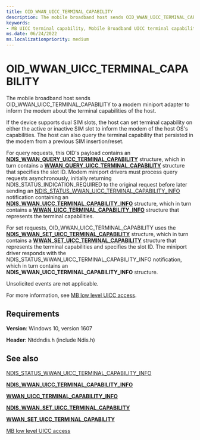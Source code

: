 ```yaml
---
title: OID_WWAN_UICC_TERMINAL_CAPABILITY
description: The mobile broadband host sends OID_WWAN_UICC_TERMINAL_CAPABILITY to inform the modem about the terminal capabilities of the host. 
keywords:
- MB UICC terminal capability, Mobile Broadband UICC terminal capability, Mobile Broadband miniport driver UICC terminal capability
ms.date: 06/24/2022
ms.localizationpriority: medium
---
```


# OID_WWAN_UICC_TERMINAL_CAPABILITY

The mobile broadband host sends OID_WWAN_UICC_TERMINAL_CAPABILITY to a modem miniport adapter to inform the modem about the terminal capabilities of the host.

If the device supports dual SIM slots, the host can set terminal capability on either the active or  inactive SIM slot to inform the modem of the host OS's capabilities. The host can also query the terminal capability that persisted in the modem from a previous SIM insertion/reset.

For query requests, this OID's payload contains an [**NDIS_WWAN_QUERY_UICC_TERMINAL_CAPABILITY**](/windows-hardware/drivers/ddi/ndiswwan/ns-ndiswwan-ndis_wwan_query_uicc_terminal_capability) structure, which in turn contains a [**WWAN_QUERY_UICC_TERMINAL_CAPABILITY**](/windows-hardware/drivers/ddi/wwan/ns-wwan-wwan_query_uicc_terminal_capability) structure that specifies the slot ID.  Modem miniport drivers must process query requests asynchronously, initially returning NDIS_STATUS_INDICATION_REQUIRED to the original request before later sending an [NDIS_STATUS_WWAN_UICC_TERMINAL_CAPABILITY_INFO](ndis-status-wwan-uicc-terminal-capability-info.md) notification containing an [**NDIS_WWAN_UICC_TERMINAL_CAPABILITY_INFO**](/windows-hardware/drivers/ddi/ndiswwan/ns-ndiswwan-ndis_wwan_uicc_terminal_capability_info) structure, which in turn contains a [**WWAN_UICC_TERMINAL_CAPABILITY_INFO**](/windows-hardware/drivers/ddi/wwan/ns-wwan-wwan_uicc_terminal_capability_info) structure that represents the terminal capabilities.

For set requests, OID_WWAN_UICC_TERMINAL_CAPABILITY uses the [**NDIS_WWAN_SET_UICC_TERMINAL_CAPABILITY**](/windows-hardware/drivers/ddi/ndiswwan/ns-ndiswwan-ndis_wwan_set_uicc_terminal_capability) structure, which in turn contains a [**WWAN_SET_UICC_TERMINAL_CAPABILITY**](/windows-hardware/drivers/ddi/wwan/ns-wwan-wwan_set_uicc_terminal_capability) structure that represents the terminal capabilities and specifies the slot ID. The miniport driver responds with the NDIS_STATUS_WWAN_UICC_TERMINAL_CAPABILITY_INFO notification, which in turn contains an **NDIS_WWAN_UICC_TERMINAL_CAPABILITY_INFO** structure.

Unsolicited events are not applicable.

For more information, see [MB low level UICC access](mb-low-level-uicc-access.md).

## Requirements

**Version**: Windows 10, version 1607

**Header**: Ntddndis.h (include Ndis.h)

## See also

[NDIS_STATUS_WWAN_UICC_TERMINAL_CAPABILITY_INFO](ndis-status-wwan-uicc-terminal-capability-info.md)

[**NDIS_WWAN_UICC_TERMINAL_CAPABILITY_INFO**](/windows-hardware/drivers/ddi/ndiswwan/ns-ndiswwan-ndis_wwan_uicc_terminal_capability_info)

[**WWAN_UICC_TERMINAL_CAPABILITY_INFO**](/windows-hardware/drivers/ddi/wwan/ns-wwan-wwan_uicc_terminal_capability_info)

[**NDIS_WWAN_SET_UICC_TERMINAL_CAPABILITY**](/windows-hardware/drivers/ddi/ndiswwan/ns-ndiswwan-ndis_wwan_set_uicc_terminal_capability)

[**WWAN_SET_UICC_TERMINAL_CAPABILITY**](/windows-hardware/drivers/ddi/wwan/ns-wwan-wwan_set_uicc_terminal_capability)

[MB low level UICC access](mb-low-level-uicc-access.md)
